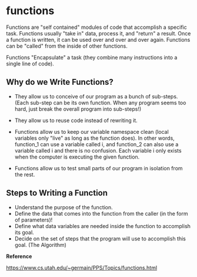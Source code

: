 # functions

Functions are "self contained" modules of code that accomplish a specific task. Functions usually "take in" data, process it, and "return" a result. Once a function is written, it can be used over and over and over again. Functions can be "called" from the inside of other functions.

Functions "Encapsulate" a task (they combine many instructions into a single line of code).

## Why do we Write Functions?

- They allow us to conceive of our program as a bunch of sub-steps. (Each sub-step can be its own function. When any program seems too hard, just break the overall program into sub-steps!)

- They allow us to reuse code instead of rewriting it.

- Functions allow us to keep our variable namespace clean (local variables only "live" as long as the function does). In other words, function_1 can use a variable called i, and function_2 can also use a variable called i and there is no confusion. Each variable i only exists when the computer is executing the given function.

- Functions allow us to test small parts of our program in isolation from the rest. 

## Steps to Writing a Function

- Understand the purpose of the function.
- Define the data that comes into the function from the caller (in the form of parameters)!
- Define what data variables are needed inside the function to accomplish its goal.
- Decide on the set of steps that the program will use to accomplish this goal. (The Algorithm)


**Reference**

https://www.cs.utah.edu/~germain/PPS/Topics/functions.html
